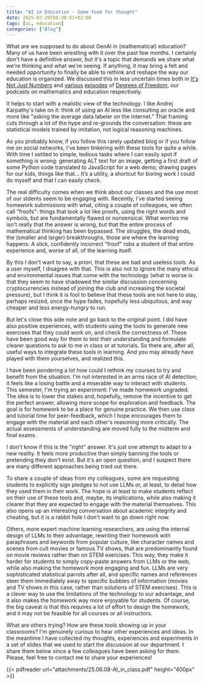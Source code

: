 ```yaml
---
title: "AI in Education - Some food for thought"
date: 2025-07-29T08:38:51+02:00
tags: [ai, education]
categories: ["Blog"]
---
```


What are we supposed to do about GenAI in (mathematical) education?
Many of us have been wrestling with it over the past few months. I certainly don't have a definitive answer, but it's a topic that demands we share what we're thinking and what we're seeing. If anything, it may bring a felt and needed opportunity to finally be able to rethink and reshape the way our education is organized. We discussed this in less uncertain times both in [It's Not Just Numbers](https://creators.spotify.com/pod/profile/not-just-numbers/episodes/S1E03---Teaching-mathematics--with-Tams-Grbe-and-Ceclia-Salgado-e2bsae3) and [various](https://creators.spotify.com/pod/profile/degrees-of-freedom/episodes/S2-Ep9---Specifications-Grading-e2oida7) [episodes](https://creators.spotify.com/pod/profile/degrees-of-freedom/episodes/S3E01-Critical-Pedagogy-and-the-Work-of-Paulo-Freire-e2oid9u) of [Degrees of Freedom](https://creators.spotify.com/pod/profile/degrees-of-freedom/episodes/S3E06---Ungrading-e2oidaq), our podcasts on mathematics and education respectively.

It helps to start with a realistic view of the technology. I like Andrej Karpathy's take on it: think of using an AI less like consulting an oracle and more like "asking the average data labeler on the internet." That framing cuts through a lot of the hype and re-grounds the conversation: these are statistical models trained by imitation, not logical reasoning machines.

As you probably know, if you follow this rarely updated blog or if you follow me on social networks, I've been tinkering with these tools for quite a while. With time I settled to simple, tedious tasks where I can easily spot if something is wrong: generating ALT text for an image, getting a first draft of some Python code translated to JavaScript for a web demo, drawing pages for our kids, things like that... It’s a utility, a shortcut for boring work I could do myself and that I can easily check.

The real difficulty comes when we think about our classes and the use most of our stdents seem to be engaging with. Recently, I've started seeing homework submissions with what, citing a couple of colleagues, we often call "froofs": things that look a lot like proofs, using the right words and symbols, but are fundamentally flawed or nonsensical. What worries me isn't really that the answer is wrong, but that the entire process of mathematical thinking has been bypassed. The struggles, the dead ends, the (smaller and larger) breakthroughs, those are where the learning happens. A slick, confidently incorrect "froof" robs a student of that entire experience and, worse of all, of the learning itself.

By this I don't want to say, a priori, that these are bad and useless tools. As a user myself, I disagree with that. This is also not to ignore the many ethical and environmental issues that come with the technology (what is worse is that they seem to have shadowed the similar discussion concerning cryptocurrencies instead of joining the club and increasing the societal pressure), but I think it is fool to believe that these tools are not here to stay, perhaps resized, once the hype fades, hopefully less ubiquitous, and way cheaper and less energy-hungry to run.

But let's close this side note and go back to the original point. I did have also positive experiences, with students using the tools to generate new exercises that they could work on, and check the correctness of. These have been good way for them to test their understanding and formulate clearer questions to ask to me in class or at tutorials. So there are, after all, useful ways to integrate these tools in learning. And you may already have played with them yourselves, and realized this.

I have been pondering a lot how could I rethink my courses to try and benefit from the situation. I'm not interested in an arms race of AI detection; it feels like a losing battle and a miserable way to interact with students. This semester, I'm trying an experiment: I've made homework ungraded. The idea is to lower the stakes and, hopefully, remove the incentive to get the perfect answer, allowing more scope for exploration and feedback. The goal is for homework to be a place for genuine practice. We then use class and tutorial time for peer-feedback, which I hope encourages them to engage with the material and each other's reasoning more critically. The actual assessments of understanding are moved fully to the midterm and final exams.

I don't know if this is the "right" answer. It's just one attempt to adapt to a new reality. It feels more productive than simply banning the tools or pretending they don't exist. But it's an open question, and I suspect there are many different approaches being tried out there.

To share a couple of ideas from my colleagues, some are requesting students to explicitly sign pledges to not use LLMs or, at least, to detail how they used them in their work. The hope is at least to make students reflect on their use of these tools and, maybe, its implications, while also making it clearer that they are expected to engage with the material themselves. This also opens up an interesting conversation about academic integrity and cheating, but it is a rabbit hole I don't want to go down right now.

Others, more expert machine learning researchers, are using the internal design of LLMs to their advantage, rewriting their homework with paraphrases and keywords from popular culture, like character names and scenes from cult movies or famous TV shows, that are predominantly found on movie reviews rather than on STEM exercises. This way, they make it harder for students to simply copy-paste answers from LLMs or the web, while also making the homework more engaging and fun. LLMs are very sophisticated statistical parrots after all, and specific names and references steer them immediately away to specific bubbles of information (movies and TV shows in this case, rather than solutions of STEM exercises). This is a clever way to use the limitations of the technology to our advantage, and it also makes the homework way more enjoyable for students. Of course, the big caveat is that this requires a lot of effort to design the homework, and it may not be feasible for all courses or all instructors.

What are others trying? How are these tools showing up in your classrooms? I'm genuinely curious to hear other experiences and ideas. In the meantime I have collected my thoughts, experiences and experiments in a set of slides that we used to start the discussion at our department. I share them below since a few colleagues have been asking for them. Please, feel free to contact me to share your experiences!

{{< pdfreader url="attachments/25.06.08-AI_in_class.pdf" height="400px" >}}
